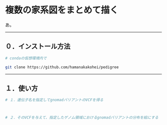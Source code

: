 # 複数の家系図をまとめて描く

あ。



---



## ０．インストール方法

```bash
# condaの仮想環境内で

git clone https://github.com/hamanakakohei/pedigree
```



---



## １．使い方

```bash
# １．遺伝子名を指定してgnomadバリアントのVCFを得る



# ２．そのVCFを与えて、指定したゲノム領域におけるgnomadバリアントの分布を絵にする

```
